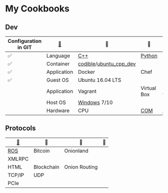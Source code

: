 # My Cookbooks


## Dev

|Configuration in GIT|[:leaves:](https://www.webpagefx.com/tools/emoji-cheat-sheet/)|     :sunflower:        |     :herb:        | :tulip:|
|----------------|----------|----------|----------|----------|
|:white_check_mark:|Language| [C++](Software/C++) | [Python](Software/Python) | NodeJS |
|:white_check_mark:|Container| [codible](https://hub.docker.com/u/codible/)/[ubuntu_cpp_dev](https://hub.docker.com/r/codible/ubuntu_cpp_dev/) |  |
|:white_check_mark:|Application| Docker | Chef |
|:white_check_mark:|Guest OS| Ubuntu 16.04 LTS |  |
||Application| Vagrant | Virtual Box |[PuTTY](Software/Tools/PuTTY.md)|
||Host OS| [Windows](Software/Tools/Windows) 7/10 |
||Hardware| CPU | [COM](https://en.wikipedia.org/wiki/Computer-on-module) | [FPGA](Hardware/FPGA/) |


## Protocols

|[:leaves:](https://www.webpagefx.com/tools/emoji-cheat-sheet/)|     :sunflower:        |     :herb:        | :tulip:|
|--------------------------|----------|----------|----------|
|[ROS](Software/ROS)| Bitcoin | Onionland|
|XMLRPC||  |  |
|HTML|Blockchain| Onion Routing |
|TCP/IP| UDP |
|PCIe|
